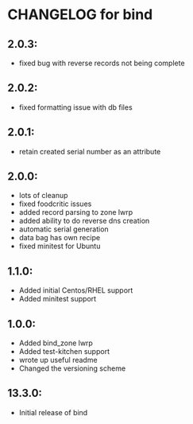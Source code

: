 # CHANGELOG for bind

## 2.0.3:

* fixed bug with reverse records not being complete

## 2.0.2:

* fixed formatting issue with db files

## 2.0.1:

* retain created serial number as an attribute

## 2.0.0:

* lots of cleanup
* fixed foodcritic issues
* added record parsing to zone lwrp
* added ability to do reverse dns creation
* automatic serial generation
* data bag has own recipe
* fixed minitest for Ubuntu

## 1.1.0:

* Added initial Centos/RHEL support
* Added minitest support

## 1.0.0:

* Added bind_zone lwrp
* Added test-kitchen support
* wrote up useful readme
* Changed the versioning scheme

## 13.3.0:

* Initial release of bind
